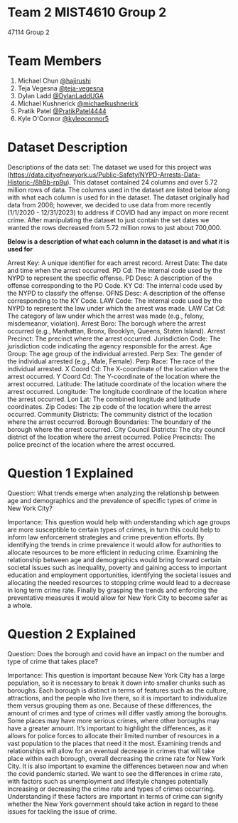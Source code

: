 # Team 2 MIST4610 Group 2 
47114 Group 2
# Team Members
1. Michael Chun [@hajirushi](https://github.com/hajirushi)
2. Teja Vegesna [@teja-vegesna](https://github.com/teja-vegesna)
3. Dylan Ladd [@DylanLaddUGA](https://github.com/DylanLaddUGA)
4. Michael Kushnerick [@michaelkushnerick](https://github.com/michaelkushnerick)
5. Pratik Patel [@PratikPatel4444](https://github.com/PratikPatel4444) 
6. Kyle O'Connor [@kyleoconnor5](https://github.com/kyleoconnor5)
# Dataset Description
Descriptions of the data set: The dataset we used for this project was
(https://data.cityofnewyork.us/Public-Safety/NYPD-Arrests-Data-Historic-/8h9b-rp9u). This dataset contained 24 columns and over 5.72 million rows of data. The columns used in the dataset are listed below along with what each column is used for in the dataset. The dataset originally had data from 2006; however, we decided to use data from more recently (1/1/2020 - 12/31/2023) to address if COVID had any impact on more recent crime. After manipulating the dataset to just contain the set dates we wanted the rows decreased from 5.72 million rows to just about 700,000. 


**Below is a description of what each column in the dataset is and what it is used for**

Arrest Key: A unique identifier for each arrest record.
Arrest Date: The date and time when the arrest occurred.
PD Cd: The internal code used by the NYPD to represent the specific offense.
PD Desc: A description of the offense corresponding to the PD Code.
KY Cd: The internal code used by the NYPD to classify the offense.
OFNS Desc: A description of the offense corresponding to the KY Code.
LAW Code: The internal code used by the NYPD to represent the law under which the arrest was made.
LAW Cat Cd: The category of law under which the arrest was made (e.g., felony, misdemeanor, violation).
Arrest Boro: The borough where the arrest occurred (e.g., Manhattan, Bronx, Brooklyn, Queens, Staten Island).
Arrest Precinct: The precinct where the arrest occurred.
Jurisdiction Code: The jurisdiction code indicating the agency responsible for the arrest.
Age Group: The age group of the individual arrested.
Perp Sex: The gender of the individual arrested (e.g., Male, Female).
Perp Race: The race of the individual arrested.
X Coord Cd: The X-coordinate of the location where the arrest occurred.
Y Coord Cd: The Y-coordinate of the location where the arrest occurred.
Latitude: The latitude coordinate of the location where the arrest occurred.
Longitude: The longitude coordinate of the location where the arrest occurred.
Lon Lat: The combined longitude and latitude coordinates.
Zip Codes: The zip code of the location where the arrest occurred.
Community Districts: The community district of the location where the arrest occurred.
Borough Boundaries: The boundary of the borough where the arrest occurred.
City Council Districts: The city council district of the location where the arrest occurred.
Police Precincts: The police precinct of the location where the arrest occurred.




# Question 1 Explained
Question: What trends emerge when analyzing the relationship between age and demographics and the prevalence of specific types of crime in New York City?

Importance:
This question would help with understanding which age groups are more susceptible to certain types of crimes, in turn this could help to inform law enforcement strategies and crime prevention efforts. By identifying the trends in crime prevalence it would allow for authorities to allocate resources to be more efficient in reducing crime. Examining the relationship between age and demographics would bring forward certain societal issues such as inequality, poverty and gaining access to important education and employment opportunities, identifying the societal issues and allocating the needed resources to stopping crime would lead to a decrease in long term crime rate. Finally by grasping the trends and enforcing the preventative measures it would allow for New York City to become safer as a whole.


# Question 2 Explained
Question: Does the borough and covid have an impact on the number and type of crime that takes place?

Importance:
This question is important because New York City has a large population, so it is necessary to break it down into smaller chunks such as boroughs. Each borough is distinct in terms of features such as the culture, attractions, and the people who live there, so it is important to individualize them versus grouping them as one. Because of these differences, the amount of crimes and type of crimes will differ vastly among the boroughs. Some places may have more serious crimes, where other boroughs may have a greater amount. It’s important to highlight the differences, as it allows for police forces to allocate their limited number of resources in a vast population to the places that need it the most. Examining trends and relationships will allow for an eventual decrease in crimes that will take place within each borough, overall decreasing the crime rate for New York City. It is also important to examine the differences between now and when the covid pandemic started. We want to see the differences in crime rate, with factors such as unemployment and lifestyle changes potentially increasing or decreasing the crime rate and types of crimes occurring. Understanding if these factors are important in terms of crime can signify whether the New York government should take action in regard to these issues for tackling the issue of crime.

